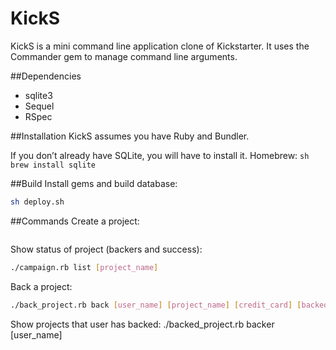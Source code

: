 # KickS

KickS is a mini command line application clone of Kickstarter. It uses the Commander gem to manage command line arguments. 

##Dependencies
  - sqlite3
  - Sequel
  - RSpec

##Installation
KickS assumes you have Ruby and Bundler.

If you don’t already have SQLite, you will have to install it. 
Homebrew:  ```sh brew install sqlite```

##Build
Install gems and build database:
```sh
sh deploy.sh
```

##Commands
Create a project:
```sh ./campaign.rb project [project_name] [creator_name] [target_amount]
```

Show status of project (backers and success):
```sh
./campaign.rb list [project_name]
```

Back a project:
```sh
./back_project.rb back [user_name] [project_name] [credit_card] [backed_amount]
```

Show projects that user has backed:
./backed_project.rb backer [user_name]
```